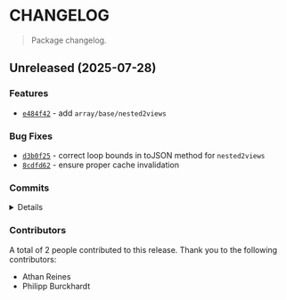 # CHANGELOG

> Package changelog.

<section class="release" id="unreleased">

## Unreleased (2025-07-28)

<section class="features">

### Features

-   [`e484f42`](https://github.com/stdlib-js/stdlib/commit/e484f42a6bd37fcafb4309bcecad5c4270c132cc) - add `array/base/nested2views`

</section>

<!-- /.features -->

<section class="bug-fixes">

### Bug Fixes

-   [`d3b0f25`](https://github.com/stdlib-js/stdlib/commit/d3b0f251b37fdc27cd3a02ac794dddba0b2f7b36) - correct loop bounds in toJSON method for `nested2views`
-   [`8cdfd62`](https://github.com/stdlib-js/stdlib/commit/8cdfd621717a7a41428526107a42364a921b07ae) - ensure proper cache invalidation

</section>

<!-- /.bug-fixes -->

<section class="commits">

### Commits

<details>

-   [`d3b0f25`](https://github.com/stdlib-js/stdlib/commit/d3b0f251b37fdc27cd3a02ac794dddba0b2f7b36) - **fix:** correct loop bounds in toJSON method for `nested2views` _(by Philipp Burckhardt)_
-   [`8cdfd62`](https://github.com/stdlib-js/stdlib/commit/8cdfd621717a7a41428526107a42364a921b07ae) - **fix:** ensure proper cache invalidation _(by Athan Reines)_
-   [`4fd7c3c`](https://github.com/stdlib-js/stdlib/commit/4fd7c3c4193f809283db6672754b35bbe00fd79f) - **bench:** fix sample array _(by Athan Reines)_
-   [`e484f42`](https://github.com/stdlib-js/stdlib/commit/e484f42a6bd37fcafb4309bcecad5c4270c132cc) - **feat:** add `array/base/nested2views` _(by Athan Reines)_

</details>

</section>

<!-- /.commits -->

<section class="contributors">

### Contributors

A total of 2 people contributed to this release. Thank you to the following contributors:

-   Athan Reines
-   Philipp Burckhardt

</section>

<!-- /.contributors -->

</section>

<!-- /.release -->

